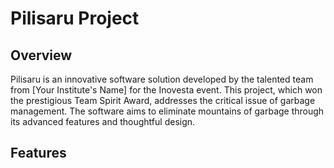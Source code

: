 # Pilisaru Project

## Overview

Pilisaru is an innovative software solution developed by the talented team from [Your Institute's Name] for the Inovesta event. This project, which won the prestigious Team Spirit Award, addresses the critical issue of garbage management. The software aims to eliminate mountains of garbage through its advanced features and thoughtful design.

## Features
